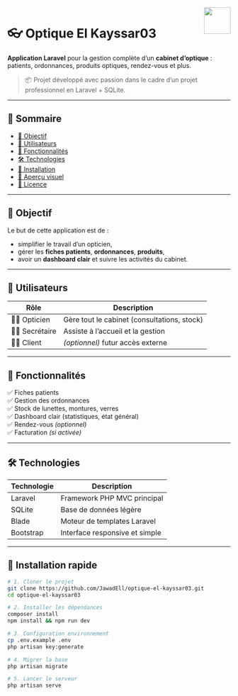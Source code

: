 <img src="https://img.icons8.com/ios-filled/100/vision.png" width="60" align="right" />

# 👓 Optique El Kayssar03

**Application Laravel** pour la gestion complète d’un **cabinet d’optique** : patients, ordonnances, produits optiques, rendez-vous et plus.

> 📦 Projet développé avec passion dans le cadre d’un projet professionnel en Laravel + SQLite.

---

## 🧭 Sommaire

- [🎯 Objectif](#-objectif)
- [👥 Utilisateurs](#-utilisateurs)
- [🧩 Fonctionnalités](#-fonctionnalités)
- [🛠️ Technologies](#️-technologies)
- [🚀 Installation](#-installation)
- [📸 Aperçu visuel](#-aperçu-visuel)
- [📄 Licence](#-licence)

---

## 🎯 Objectif

Le but de cette application est de :
- simplifier le travail d’un opticien,
- gérer les **fiches patients**, **ordonnances**, **produits**,
- avoir un **dashboard clair** et suivre les activités du cabinet.

---

## 👥 Utilisateurs

| Rôle         | Description                             |
|--------------|-----------------------------------------|
| 🧑‍⚕️ Opticien  | Gère tout le cabinet (consultations, stock) |
| 👩‍💼 Secrétaire | Assiste à l’accueil et la gestion       |
| 🧑‍💻 Client     | *(optionnel)* futur accès externe        |

---

## 🧩 Fonctionnalités

✅ Fiches patients  
✅ Gestion des ordonnances  
✅ Stock de lunettes, montures, verres  
✅ Dashboard clair (statistiques, état général)  
✅ Rendez-vous *(optionnel)*  
✅ Facturation *(si activée)*  

---

## 🛠️ Technologies

| Technologie | Description                  |
|-------------|------------------------------|
| Laravel     | Framework PHP MVC principal  |
| SQLite      | Base de données légère       |
| Blade       | Moteur de templates Laravel  |
| Bootstrap   | Interface responsive et simple |

---

## 🚀 Installation rapide

```bash
# 1. Cloner le projet
git clone https://github.com/JawadEll/optique-el-kayssar03.git
cd optique-el-kayssar03

# 2. Installer les dépendances
composer install
npm install && npm run dev

# 3. Configuration environnement
cp .env.example .env
php artisan key:generate

# 4. Migrer la base
php artisan migrate

# 5. Lancer le serveur
php artisan serve

